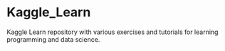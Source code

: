 # Kaggle_Learn
Kaggle Learn repository with various exercises and tutorials for learning programming and data science.
